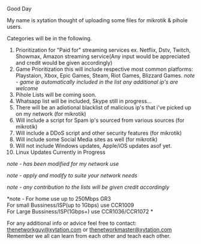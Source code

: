 Good Day

My name is xytation thought of uploading some files for mikrotik & pihole users.

Categories will be in the following.

1. Prioritization for "Paid for" streaming services ex. Netflix, Dstv, Twitch, Showmax, Amazon streaming service(Any input would be appreciated and credit would be given accordingly)
2. Game Prioritization this will include respective most common platforms: Playstaion, Xbox, Epic Games, Steam, Riot Games, Blizzard Games. *note - game ip automatically included in the list any additional ip's are welcome*
3. Pihole Lists will be coming soon.
4. Whatsapp list will be included, Skype still in progress...
5. There will be an adiotional blacklist of malicious ip's that i've picked up on my network (for mikrotik)
6. Will include a script for Spam ip's sourced from various sources (for mikrotik)
7. Will include a DDoS script and other security features (for mikrotik)
8. Will include some Social Media sites as well (for mikrotik)
9. Will not include Windows updates, Apple/iOS updates asof yet.
10. Linux Updates Currently in Progress

*note - has been modified for my network use*

*note - apply and modify to suite your network needs*

*note - any contribution to the lists will be given credit accordingly*

*note - For home use up to 250Mbps GR3 </br>
        For small Bussiness/ISP(up to 1Gbps) use CCR1009</br>
        For Large Bussiness/ISP(1Gbps+) use CCR1036/CCR1072 *

For any additional info or advice feel free to contact: thenetworkguy@xytation.com or thenetworkmaster@xytation.com
Remember we all can learn from each other and teach each other.
